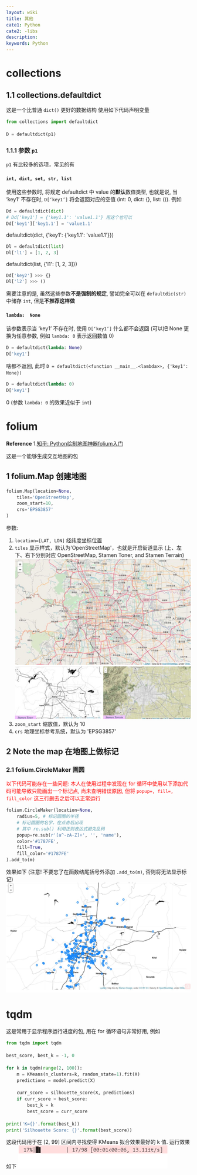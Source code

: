 ```yaml
---
layout: wiki
title: 其他
cate1: Python
cate2: -libs
description: 
keywords: Python
---
```


# collections

## 1.1 collections.defaultdict
这是一个比普通 `dict()` 更好的数据结构
使用如下代码声明变量
```py
from collections import defaultdict

D = defaultdict(p1)
```
### 1.1.1 参数 `p1` 
`p1` 有比较多的选项，常见的有
#### `int, dict, set, str, list` 
使用这些参数时, 将规定 defaultdict 中 value 的**默认**数值类型, 也就是说, 当 ‘key1’ 不存在时, `D[‘key1’]` 将会返回对应的空值 (int: 0, dict: {}, list: ()). 例如
```py
Dd = defaultdict(dict)
# Dd['key1'] = {'key1.1': 'value1.1'} 用这个也可以
Dd['key1']['key1.1'] = 'value1.1'
```
defaultdict(dict, {'key1': {'key1.1': 'value1.1'}})
```py
Dl = defaultdict(list)
Dl['l1'] = [1, 2, 3]
```
defaultdict(list, {'l1': [1, 2, 3]})
```py
Dd['key2'] >>> {}
Dl['l2'] >>> ()
```

需要注意的是, 虽然这些参数**不是强制的规定**, 譬如完全可以在 `defaultdic(str)` 中储存 `int`, 但是**不推荐这样做**

#### `lambda:  None` 

该参数表示当 ‘key1’ 不存在时, 使用 `D[‘key1’]` 什么都不会返回 (可以把 None 更换为任意参数, 例如 `lambda: 0` 表示返回数值 0)
```py
D = defaultdict(lambda: None)
D['key1']
```
啥都不返回, 此时 `D = defaultdict(<function __main__.<lambda>>, {'key1': None})`

```py
D = defaultdict(lambda: 0)
D['key1']
```
0 (参数 `lambda: 0` 的效果近似于 `int`)

# folium
**Reference**
1.[知乎: Python绘制地图神器folium入门](https://zhuanlan.zhihu.com/p/112324234)

这是一个能够生成交互地图的包

## 1 folium.Map 创建地图
```py
folium.Map(location=None, 
    tiles='OpenStreetMap', 
    zoom_start=10, 
    crs='EPSG3857'
)
```
参数:
1. `location=[LAT, LON]` 经纬度坐标位置
2. `tiles` 显示样式，默认为'OpenStreetMap'，也就是开启街道显示 (上、左下、右下分别对应 OpenStreetMap, Stamen Toner, and Stamen Terrain)
![pic1](/images/2020-12/Snipaste_2020-12-06_22-06-54.jpg)
![pic2](/images/2020-12/Snipaste_2020-12-06_22-07-14.jpg)
3. `zoom_start` 缩放值，默认为 10
4. `crs` 地理坐标参考系统，默认为 'EPSG3857'

## 2 Note the map 在地图上做标记
### 2.1 folium.CircleMaker 画圆

<font color=red>以下代码可能存在一些问题: 本人在使用过程中发现在 for 循环中使用以下添加代码可能导致只能画出一个标记点, 尚未查明错误原因, 但将 `popup=, fill=, fill_color` 这三行删去之后可以正常运行</font>
```py
folium.CircleMaker(location=None,
    radius=5, # 标记圆圈的半径
    # 标记圆圈的名字，在点击后出现 
    # 其中 re.sub() 利用正则表达式避免乱码
    popup=re.sub(r'[a^-zA-Z]+', '', 'name'),
    color='#1787FE',
    fill=True,
    fill_color='#1787FE'   
).add_to(m)
```
效果如下 (注意! 不要忘了在函数结尾括号外添加 `.add_to(m)`, 否则将无法显示标记)
![pic3](/images/2020-12/Snipaste_2020-12-07_18-49-25.jpg)

# tqdm
这是常用于显示程序运行进度的包, 用在 for 循环语句非常好用, 例如
```py
from tqdm import tqdm

best_score, best_k = -1, 0

for k in tqdm(range(2, 100)):
    m = KMeans(n_clusters=k, random_state=1).fit(X)
    predictions = model.predict(X)
    
    curr_score = silhouette_score(X, predictions)
    if curr_score > best_score:
        best_k = k
        best_score = curr_score
        
print('K={}'.format(best_k))
print('Silhouette Score: {}'.format(best_score)) 
```
这段代码用于在 [2, 99] 区间内寻找使得 KMeans 拟合效果最好的 k 值. 运行效果如下
![pic](/images/2020-12/GIF%202020-12-15%2018-24-56.gif)







